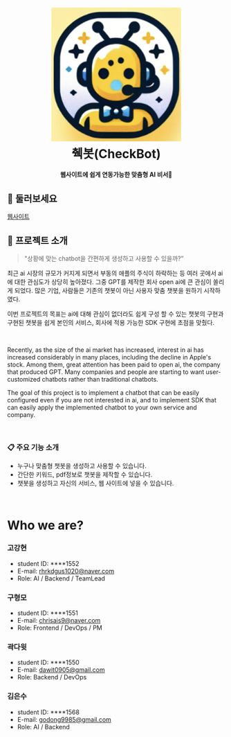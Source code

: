 <h1 align="center">
  <br>
  <img src="static/logo.png" width="300"></a>
  <br>
  췍봇(CheckBot)
  <br>
</h1>

<h4 align="center">웹사이트에 쉽게 연동가능한 맞춤형 AI 비서🤖</h4>


## 👀 둘러보세요

[웹사이트](https://capstone-2024-37.vercel.app)

## 💬 프로젝트 소개
>"상황에 맞는 chatbot을 간편하게 생성하고 사용할 수 있을까?”

최근 ai 시장의 규모가 커지게 되면서 부동의 애플의 주식이 하락하는 등 여러 곳에서 ai에 대한 관심도가 상당히 높아졌다. 그중 GPT를 제작한 회사 open ai에 큰 관심이 쏠리게 되었다. 많은 기업, 사람들은 기존의 챗봇이 아닌 사용자 맞춤 챗봇을 원하기 시작하였다.

이번 프로젝트의 목표는 ai에 대해 관심이 없더라도 쉽게 구성 할 수 있는 챗봇의 구현과 구현된 챗봇을 쉽게 본인의 서비스, 회사에 적용 가능한 SDK 구현에 초점을 맞췄다.

<br/>

Recently, as the size of the ai market has increased, interest in ai has increased considerably in many places, including the decline in Apple's stock. Among them, great attention has been paid to open ai, the company that produced GPT. Many companies and people are starting to want user-customized chatbots rather than traditional chatbots.

The goal of this project is to implement a chatbot that can be easily configured even if you are not interested in ai, and to implement SDK that can easily apply the implemented chatbot to your own service and company.

<br/>

### 📋 주요 기능 소개
* 누구나 맞춤형 챗봇을 생성하고 사용할 수 있습니다.
* 간단한 키워드, pdf정보로 챗봇을 제작할 수 있습니다.
* 챗봇을 생성하고 자신의 서비스, 웹 사이트에 넣을 수 있습니다.

<br/>

# Who we are?

### 고강현

- student ID: ****1552
- E-mail: rhrkdgus1020@naver.com
- Role: AI / Backend / TeamLead

### 구형모

- student ID: ****1551
- E-mail: chrisais9@naver.com
- Role: Frontend / DevOps / PM

### 곽다윗

- student ID: ****1550
- E-mail: dawit0905@gmail.com
- Role: Backend / DevOps

### 김은수

- student ID: ****1568
- E-mail: godong9985@gmail.com
- Role: AI / Backend
